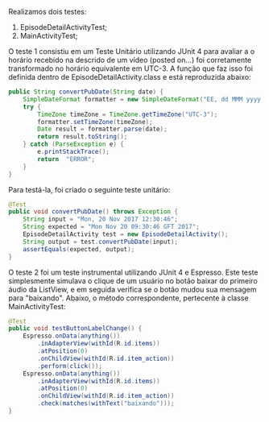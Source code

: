 Realizamos dois testes:
  1. EpisodeDetailActivityTest;
  2. MainActivityTest;
  
O teste 1 consistiu em um Teste Unitário utilizando JUnit 4 para avaliar a o horário recebido na descrido de um vídeo (posted on...) foi corretamente transformado no horário equivalente em UTC-3. A função que faz isso foi definida dentro de EpisodeDetailActivity.class e está reproduzida abaixo:

```java 
public String convertPubDate(String date) {
    SimpleDateFormat formatter = new SimpleDateFormat("EE, dd MMM yyyy HH:mm:ss", Locale.ENGLISH);
    try {
        TimeZone timeZone = TimeZone.getTimeZone("UTC-3");
        formatter.setTimeZone(timeZone);
        Date result = formatter.parse(date);
        return result.toString();
    } catch (ParseException e) {
        e.printStackTrace();
        return  "ERROR";
    }
} 
```

Para testá-la, foi criado o seguinte teste unitário:

```java 
@Test
public void convertPubDate() throws Exception {
    String input = "Mon, 20 Nov 2017 12:30:46";
    String expected = "Mon Nov 20 09:30:46 GFT 2017";
    EpisodeDetailActivity test = new EpisodeDetailActivity();
    String output = test.convertPubDate(input);
    assertEquals(expected, output);
} 
```

O teste 2 foi um teste instrumental utilizando JUnit 4 e Espresso. Este teste simplesmente simulava o clique de um usuário no botão baixar do primeiro áudio da ListView, e em seguida verifica se o botão mudou sua mensagem para "baixando". Abaixo, o método correspondente, pertecente à classe MainActivityTest:

```java 
@Test
public void testButtonLabelChange() {
    Espresso.onData(anything())
        .inAdapterView(withId(R.id.items))
        .atPosition(0)
        .onChildView(withId(R.id.item_action))
        .perform(click());
    Espresso.onData(anything())
        .inAdapterView(withId(R.id.items))
        .atPosition(0)
        .onChildView(withId(R.id.item_action))
        .check(matches(withText("baixando")));
} 
```
